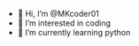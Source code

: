 - 👋 Hi, I’m @MKcoder01
- 👀 I’m interested in coding
- 🌱 I’m currently learning python

<!---
MKcoder01/MKcoder01 is a ✨ special ✨ repository because its `README.md` (this file) appears on your GitHub profile.
You can click the Preview link to take a look at your changes.
--->
